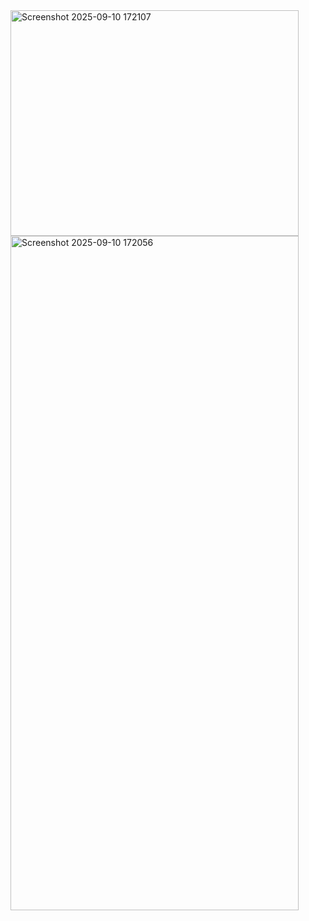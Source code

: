 <img width="461" height="361" alt="Screenshot 2025-09-10 172107" src="https://github.com/user-attachments/assets/a4436ed8-a250-492e-be2c-840bbe94d9bc" />
<img width="461" height="1079" alt="Screenshot 2025-09-10 172056" src="https://github.com/user-attachments/assets/59bff5bb-9820-4d48-aa44-f94ec6687839" />
